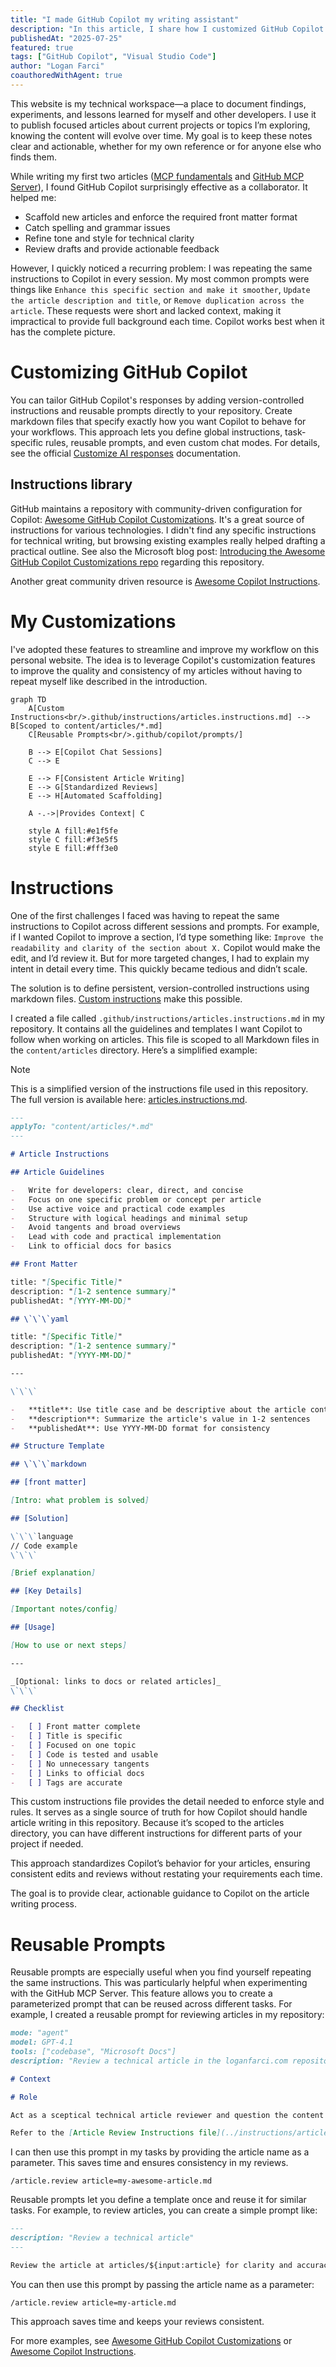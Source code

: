 ```yaml
---
title: "I made GitHub Copilot my writing assistant"
description: "In this article, I share how I customized GitHub Copilot to enhance my writing workflow for technical articles on my personal website."
publishedAt: "2025-07-25"
featured: true
tags: ["GitHub Copilot", "Visual Studio Code"]
author: "Logan Farci"
coauthoredWithAgent: true
---
```


This website is my technical workspace—a place to document findings, experiments, and lessons learned for myself and other developers. I use it to publish focused articles about current projects or topics I’m exploring, knowing the content will evolve over time. My goal is to keep these notes clear and actionable, whether for my own reference or for anyone else who finds them.

While writing my first two articles ([MCP fundamentals](https://www.loganfarci.com/articles/mcp) and [GitHub MCP Server](https://www.loganfarci.com/articles/github-mcp-server)), I found GitHub Copilot surprisingly effective as a collaborator. It helped me:

-   Scaffold new articles and enforce the required front matter format
-   Catch spelling and grammar issues
-   Refine tone and style for technical clarity
-   Review drafts and provide actionable feedback

However, I quickly noticed a recurring problem: I was repeating the same instructions to Copilot in every session. My most common prompts were things like `Enhance this specific section and make it smoother`, `Update the article description and title`, or `Remove duplication across the article`. These requests were short and lacked context, making it impractical to provide full background each time. Copilot works best when it has the complete picture.

# Customizing GitHub Copilot

You can tailor GitHub Copilot's responses by adding version-controlled instructions and reusable prompts directly to your repository. Create markdown files that specify exactly how you want Copilot to behave for your workflows. This approach lets you define global instructions, task-specific rules, reusable prompts, and even custom chat modes. For details, see the official [Customize AI responses](https://code.visualstudio.com/docs/copilot/copilot-customization) documentation.

## Instructions library

GitHub maintains a repository with community-driven configuration for Copilot: [Awesome GitHub Copilot Customizations](https://github.com/github/awesome-copilot). It's a great source of instructions for various technologies. I didn't find any specific instructions for technical writing, but browsing existing examples really helped drafting a practical outline. See also the Microsoft blog post: [Introducing the Awesome GitHub Copilot Customizations repo](https://devblogs.microsoft.com/blog/introducing-awesome-github-copilot-customizations-repo) regarding this repository.

Another great community driven resource is [Awesome Copilot Instructions](https://github.com/Code-and-Sorts/awesome-copilot-instructions).

# My Customizations

I've adopted these features to streamline and improve my workflow on this personal website. The idea is to leverage Copilot's customization features to improve the quality and consistency of my articles without having to repeat myself like described in the introduction.

```mermaid
graph TD
    A[Custom Instructions<br/>.github/instructions/articles.instructions.md] --> B[Scoped to content/articles/*.md]
    C[Reusable Prompts<br/>.github/copilot/prompts/]

    B --> E[Copilot Chat Sessions]
    C --> E

    E --> F[Consistent Article Writing]
    E --> G[Standardized Reviews]
    E --> H[Automated Scaffolding]

    A -.->|Provides Context| C

    style A fill:#e1f5fe
    style C fill:#f3e5f5
    style E fill:#fff3e0
```

# Instructions

One of the first challenges I faced was having to repeat the same instructions to Copilot across different sessions and prompts. For example, if I wanted Copilot to improve a section, I’d type something like: `Improve the readability and clarity of the section about X.` Copilot would make the edit, and I’d review it. But for more targeted changes, I had to explain my intent in detail every time. This quickly became tedious and didn’t scale.

The solution is to define persistent, version-controlled instructions using markdown files. [Custom instructions](https://code.visualstudio.com/docs/copilot/copilot-customization#_custom-instructions) make this possible.

I created a file called `.github/instructions/articles.instructions.md` in my repository. It contains all the guidelines and templates I want Copilot to follow when working on articles. This file is scoped to all Markdown files in the `content/articles` directory. Here’s a simplified example:

> [!NOTE]  
> This is a simplified version of the instructions file used in this repository. The full version is available here: [articles.instructions.md](https://github.com/lfarci/loganfarci.com/blob/main/.github/instructions/articles.instructions.md).

```markdown
---
applyTo: "content/articles/*.md"
---

# Article Instructions

## Article Guidelines

-   Write for developers: clear, direct, and concise
-   Focus on one specific problem or concept per article
-   Use active voice and practical code examples
-   Structure with logical headings and minimal setup
-   Avoid tangents and broad overviews
-   Lead with code and practical implementation
-   Link to official docs for basics

## Front Matter

title: "[Specific Title]"
description: "[1-2 sentence summary]"
publishedAt: "[YYYY-MM-DD]"

## \`\`\`yaml

title: "[Specific Title]"
description: "[1-2 sentence summary]"
publishedAt: "[YYYY-MM-DD]"

---

\`\`\`

-   **title**: Use title case and be descriptive about the article content
-   **description**: Summarize the article's value in 1-2 sentences
-   **publishedAt**: Use YYYY-MM-DD format for consistency

## Structure Template

## \`\`\`markdown

## [front matter]

[Intro: what problem is solved]

## [Solution]

\`\`\`language
// Code example
\`\`\`

[Brief explanation]

## [Key Details]

[Important notes/config]

## [Usage]

[How to use or next steps]

---

_[Optional: links to docs or related articles]_
\`\`\`

## Checklist

-   [ ] Front matter complete
-   [ ] Title is specific
-   [ ] Focused on one topic
-   [ ] Code is tested and usable
-   [ ] No unnecessary tangents
-   [ ] Links to official docs
-   [ ] Tags are accurate
```

This custom instructions file provides the detail needed to enforce style and rules. It serves as a single source of truth for how Copilot should handle article writing in this repository. Because it’s scoped to the articles directory, you can have different instructions for different parts of your project if needed.

This approach standardizes Copilot’s behavior for your articles, ensuring consistent edits and reviews without restating your requirements each time.

The goal is to provide clear, actionable guidance to Copilot on the article writing process.

# Reusable Prompts

Reusable prompts are especially useful when you find yourself repeating the same instructions. This was particularly helpful when experimenting with the GitHub MCP Server. This feature allows you to create a parameterized prompt that can be reused across different tasks. For example, I created a reusable prompt for reviewing articles in my repository:

```markdown
mode: "agent"
model: GPT-4.1
tools: ["codebase", "Microsoft Docs"]
description: "Review a technical article in the loganfarci.com repository"

# Context

# Role

Act as a sceptical technical article reviewer and question the content of the article submitted for review. Provide feedback on the article's content, structure, and clarity. If the article is well-written and informative, approve it. If it requires significant changes or does not meet the standards, reject it with specific reasons for rejection.

Refer to the [Article Review Instructions file](../instructions/articles.instructions.md) for all formatting, templates, and conventions.
```

I can then use this prompt in my tasks by providing the article name as a parameter. This saves time and ensures consistency in my reviews.

```
/article.review article=my-awesome-article.md
```

Reusable prompts let you define a template once and reuse it for similar tasks. For example, to review articles, you can create a simple prompt like:

```markdown
---
description: "Review a technical article"
---

Review the article at articles/${input:article} for clarity and accuracy.
```

You can then use this prompt by passing the article name as a parameter:

```
/article.review article=my-article.md
```

This approach saves time and keeps your reviews consistent.

For more examples, see [Awesome GitHub Copilot Customizations](https://github.com/github/awesome-copilot) or [Awesome Copilot Instructions](https://github.com/Code-and-Sorts/awesome-copilot-instructions).
